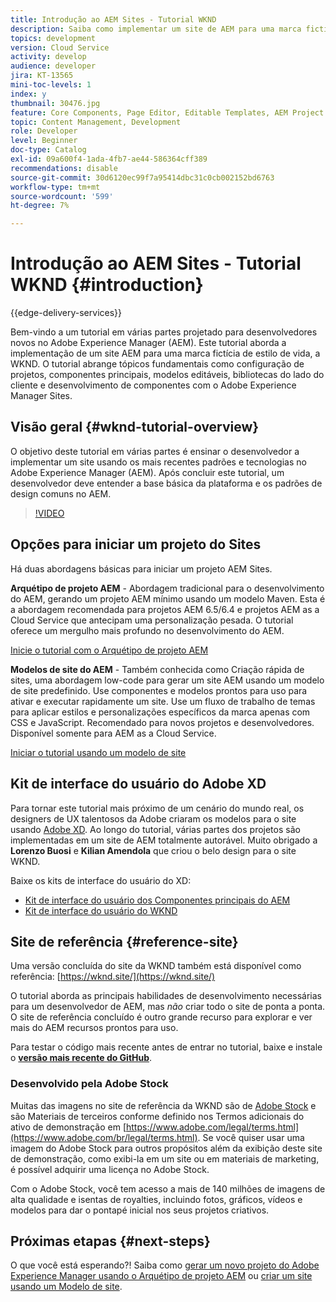 ```yaml
---
title: Introdução ao AEM Sites - Tutorial WKND
description: Saiba como implementar um site de AEM para uma marca fictícia de estilo de vida chamada WKND. Obtenha uma apresentação sobre tópicos fundamentais do Experience Manager, como configuração de projetos, arquétipos maven, Componentes principais, Modelos editáveis, bibliotecas de clientes e desenvolvimento de componentes.
topics: development
version: Cloud Service
activity: develop
audience: developer
jira: KT-13565
mini-toc-levels: 1
index: y
thumbnail: 30476.jpg
feature: Core Components, Page Editor, Editable Templates, AEM Project Archetype
topic: Content Management, Development
role: Developer
level: Beginner
doc-type: Catalog
exl-id: 09a600f4-1ada-4fb7-ae44-586364cff389
recommendations: disable
source-git-commit: 30d6120ec99f7a95414dbc31c0cb002152bd6763
workflow-type: tm+mt
source-wordcount: '599'
ht-degree: 7%

---
```


# Introdução ao AEM Sites - Tutorial WKND {#introduction}

{{edge-delivery-services}}

Bem-vindo a um tutorial em várias partes projetado para desenvolvedores novos no Adobe Experience Manager (AEM). Este tutorial aborda a implementação de um site AEM para uma marca fictícia de estilo de vida, a WKND. O tutorial abrange tópicos fundamentais como configuração de projetos, componentes principais, modelos editáveis, bibliotecas do lado do cliente e desenvolvimento de componentes com o Adobe Experience Manager Sites.

## Visão geral {#wknd-tutorial-overview}

O objetivo deste tutorial em várias partes é ensinar o desenvolvedor a implementar um site usando os mais recentes padrões e tecnologias no Adobe Experience Manager (AEM). Após concluir este tutorial, um desenvolvedor deve entender a base básica da plataforma e os padrões de design comuns no AEM.

>[!VIDEO](https://video.tv.adobe.com/v/30476?quality=12&learn=on)

## Opções para iniciar um projeto do Sites

Há duas abordagens básicas para iniciar um projeto AEM Sites.

**Arquétipo de projeto AEM** - Abordagem tradicional para o desenvolvimento do AEM, gerando um projeto AEM mínimo usando um modelo Maven. Esta é a abordagem recomendada para projetos AEM 6.5/6.4 e projetos AEM as a Cloud Service que antecipam uma personalização pesada. O tutorial oferece um mergulho mais profundo no desenvolvimento do AEM.

[Inicie o tutorial com o Arquétipo de projeto AEM](./project-archetype/overview.md)

**Modelos de site do AEM** - Também conhecida como Criação rápida de sites, uma abordagem low-code para gerar um site AEM usando um modelo de site predefinido. Use componentes e modelos prontos para uso para ativar e executar rapidamente um site. Use um fluxo de trabalho de temas para aplicar estilos e personalizações específicos da marca apenas com CSS e JavaScript. Recomendado para novos projetos e desenvolvedores. Disponível somente para AEM as a Cloud Service.

[Iniciar o tutorial usando um modelo de site](./site-template/create-site.md)

## Kit de interface do usuário do Adobe XD

Para tornar este tutorial mais próximo de um cenário do mundo real, os designers de UX talentosos da Adobe criaram os modelos para o site usando [Adobe XD](https://www.adobe.com/products/xd.html). Ao longo do tutorial, várias partes dos projetos são implementadas em um site de AEM totalmente autorável. Muito obrigado a **Lorenzo Buosi** e **Kilian Amendola** que criou o belo design para o site WKND.

Baixe os kits de interface do usuário do XD:

* [Kit de interface do usuário dos Componentes principais do AEM](assets/overview/AEM-CoreComponents-UI-Kit.xd)
* [Kit de interface do usuário do WKND](https://github.com/adobe/aem-guides-wknd/releases/download/aem-guides-wknd-0.0.2/AEM_UI-kit-WKND.xd)

## Site de referência {#reference-site}

Uma versão concluída do site da WKND também está disponível como referência: [https://wknd.site/](https://wknd.site/)

O tutorial aborda as principais habilidades de desenvolvimento necessárias para um desenvolvedor de AEM, mas *não* criar todo o site de ponta a ponta. O site de referência concluído é outro grande recurso para explorar e ver mais do AEM recursos prontos para uso.

Para testar o código mais recente antes de entrar no tutorial, baixe e instale o **[versão mais recente do GitHub](https://github.com/adobe/aem-guides-wknd/releases/latest)**.

### Desenvolvido pela Adobe Stock

Muitas das imagens no site de referência da WKND são de [Adobe Stock](https://stock.adobe.com/) e são Materiais de terceiros conforme definido nos Termos adicionais do ativo de demonstração em [https://www.adobe.com/legal/terms.html](https://www.adobe.com/br/legal/terms.html). Se você quiser usar uma imagem do Adobe Stock para outros propósitos além da exibição deste site de demonstração, como exibi-la em um site ou em materiais de marketing, é possível adquirir uma licença no Adobe Stock.

Com o Adobe Stock, você tem acesso a mais de 140 milhões de imagens de alta qualidade e isentas de royalties, incluindo fotos, gráficos, vídeos e modelos para dar o pontapé inicial nos seus projetos criativos.

## Próximas etapas {#next-steps}

O que você está esperando?! Saiba como [gerar um novo projeto do Adobe Experience Manager usando o Arquétipo de projeto AEM](./project-archetype/overview.md) ou [criar um site usando um Modelo de site](./site-template/create-site.md).

